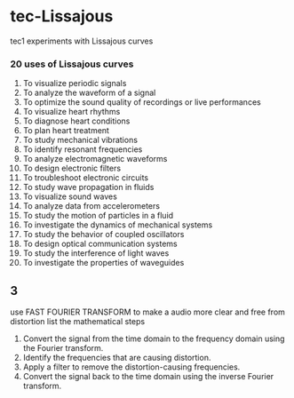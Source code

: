 # tec-Lissajous
tec1 experiments with Lissajous curves

### 20 uses of Lissajous curves 

1. To visualize periodic signals
2. To analyze the waveform of a signal
3. To optimize the sound quality of recordings or live performances
4. To visualize heart rhythms
5. To diagnose heart conditions
6. To plan heart treatment
7. To study mechanical vibrations
8. To identify resonant frequencies
9. To analyze electromagnetic waveforms
10. To design electronic filters
11. To troubleshoot electronic circuits
12. To study wave propagation in fluids
13. To visualize sound waves
14. To analyze data from accelerometers
15. To study the motion of particles in a fluid
16. To investigate the dynamics of mechanical systems
17. To study the behavior of coupled oscillators
18. To design optical communication systems
19. To study the interference of light waves
20. To investigate the properties of waveguides

## 3

use FAST FOURIER TRANSFORM to make a audio more clear and free from distortion 
list the mathematical steps

1. Convert the signal from the time domain to the frequency domain using the Fourier transform.
2. Identify the frequencies that are causing distortion.
3. Apply a filter to remove the distortion-causing frequencies.
4. Convert the signal back to the time domain using the inverse Fourier transform.

